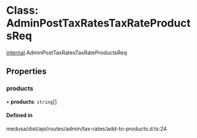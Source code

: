# Class: AdminPostTaxRatesTaxRateProductsReq

[internal](../modules/internal-25.md).AdminPostTaxRatesTaxRateProductsReq

## Properties

### products

• **products**: `string`[]

#### Defined in

medusa/dist/api/routes/admin/tax-rates/add-to-products.d.ts:24

